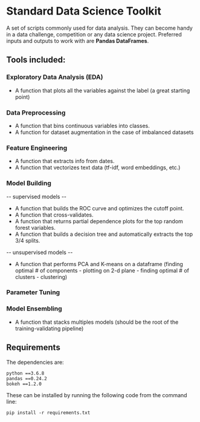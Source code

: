 # Standard Data Science Toolkit
A set of scripts commonly used for data analysis. They can become handy in a data challenge, competition or any data science project. Preferred inputs and outputs to work with are **Pandas DataFrames**.

## Tools included:
### Exploratory Data Analysis (EDA)
- A function that plots all the variables against the label (a great starting point)


### Data Preprocessing
- A function that bins continuous variables into classes. 
- A function for dataset augmentation in the case of imbalanced datasets


### Feature Engineering
- A function that extracts info from dates.
- A function that vectorizes text data (tf-idf, word embeddings, etc.)


### Model Building
-- supervised models -- 
- A function that builds the ROC curve and optimizes the cutoff point.
- A function that cross-validates.
- A function that returns partial dependence plots for the top random forest variables. 
- A function that builds a decision tree and automatically extracts the top 3/4 splits.

-- unsupervised models -- 
- A function that performs PCA and K-means on a dataframe (finding optimal # of components - plotting on 2-d plane - finding optimal # of clusters - clustering)

### Parameter Tuning

### Model Ensembling
- A function that stacks multiples models (should be the root of the training-validating pipeline)

## Requirements
The dependencies are:
```
python ==3.6.8
pandas ==0.24.2
bokeh ==1.2.0
```
These can be installed by running the following code from the command line:
```
pip install -r requirements.txt
```
